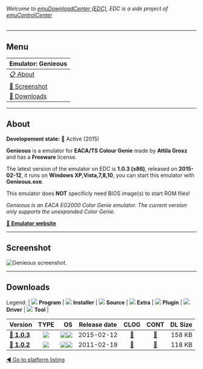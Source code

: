 ###### Welcome to [emuDownloadCenter (EDC)](https://github.com/PhoenixInteractiveNL/emuDownloadCenter/wiki/), EDC is a side project of [emuControlCenter](https://github.com/PhoenixInteractiveNL/emuControlCenter/wiki/)
***
## Menu
| **Emulator: Genieous** |
|:---------|
| [:clipboard: About](#about) |
| [:sunrise: Screenshot](#screenshot) |
| [:floppy_disk: Downloads](#downloads) |
***
## About
**Developement state:** :large_blue_circle: Active (2015)

**Genieous** is a emulator for **EACA/TS Colour Genie** made by **Attila Grosz** and has a **Freeware** license.

The latest version of the emulator on EDC is **1.0.3 (x86)**, released on **2015-02-12**, it runs on **Windows XP,Vista,7,8,10**, you can start this emulator with **Genieous.exe**.

This emulator does **NOT** specificly need BIOS image(s) to start ROM files!

_Genieous is an EACA EG2000 Color Genie emulator. The current version only supports the unexpanded Color Genie._

[:link: **Emulator website**](http://gaia.atilia.eu/)
***
## Screenshot
![](https://raw.githubusercontent.com/PhoenixInteractiveNL/emuDownloadCenter/master/hooks/genieous/emulator_screen_01.jpg "Genieous screenshot.")
***
## Downloads
Legend: | 
![](https://raw.githubusercontent.com/wiki/PhoenixInteractiveNL/emuDownloadCenter/images_misc/icon_program_24.png) **Program** | 
![](https://raw.githubusercontent.com/wiki/PhoenixInteractiveNL/emuDownloadCenter/images_misc/icon_installer_24.png) **Installer** | 
![](https://raw.githubusercontent.com/wiki/PhoenixInteractiveNL/emuDownloadCenter/images_misc/icon_source_code_24.png) **Source** | 
![](https://raw.githubusercontent.com/wiki/PhoenixInteractiveNL/emuDownloadCenter/images_misc/icon_extra_24.png) **Extra** | 
![](https://raw.githubusercontent.com/wiki/PhoenixInteractiveNL/emuDownloadCenter/images_misc/icon_plugin_24.png) **Plugin** | 
![](https://raw.githubusercontent.com/wiki/PhoenixInteractiveNL/emuDownloadCenter/images_misc/icon_driver_24.png) **Driver** | 
![](https://raw.githubusercontent.com/wiki/PhoenixInteractiveNL/emuDownloadCenter/images_misc/icon_tool_24.png) **Tool** | 
 
| Version | TYPE | OS | Release date | CLOG | CONT | DL Size |
|:--------|:----:|---:|:------------:|:----:|:----:|--------:|
| [:floppy_disk: **1.0.3**](https://github.com/PhoenixInteractiveNL/edc-repo0002/raw/master/genieous/1.0.3.7z) | ![](https://raw.githubusercontent.com/wiki/PhoenixInteractiveNL/emuDownloadCenter/images_misc/icon_program_24.png) | ![](https://raw.githubusercontent.com/wiki/PhoenixInteractiveNL/emuDownloadCenter/images_misc/logo_windows_24.png)![](https://raw.githubusercontent.com/wiki/PhoenixInteractiveNL/emuDownloadCenter/images_misc/icon_32-bit_24.png) | 2015-02-12 | [:page_facing_up:](https://github.com/PhoenixInteractiveNL/edc-repo0002/blob/master/genieous/1.0.3_changelog.txt) | [:mag_right:](https://github.com/PhoenixInteractiveNL/edc-repo0002/blob/master/genieous/1.0.3_contents.txt) | 158 KB |
| [:floppy_disk: **1.0.2**](https://github.com/PhoenixInteractiveNL/edc-repo0002/raw/master/genieous/1.0.2.7z) | ![](https://raw.githubusercontent.com/wiki/PhoenixInteractiveNL/emuDownloadCenter/images_misc/icon_program_24.png) | ![](https://raw.githubusercontent.com/wiki/PhoenixInteractiveNL/emuDownloadCenter/images_misc/logo_windows_24.png)![](https://raw.githubusercontent.com/wiki/PhoenixInteractiveNL/emuDownloadCenter/images_misc/icon_32-bit_24.png) | 2011-02-19 | [:page_facing_up:](https://github.com/PhoenixInteractiveNL/edc-repo0002/blob/master/genieous/1.0.2_changelog.txt) | [:mag_right:](https://github.com/PhoenixInteractiveNL/edc-repo0002/blob/master/genieous/1.0.2_contents.txt) | 118 KB |

[:arrow_backward: Go to platform listing](https://github.com/PhoenixInteractiveNL/emuDownloadCenter/wiki/EDC-Platform-List)
